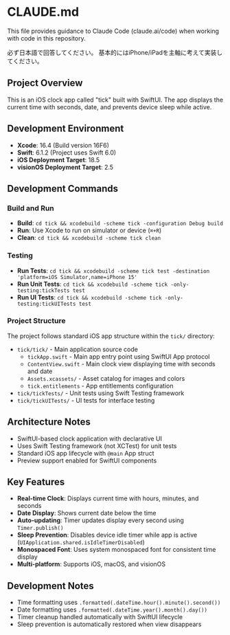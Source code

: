 # CLAUDE.md

This file provides guidance to Claude Code (claude.ai/code) when working with code in this repository.

必ず日本語で回答してください。
基本的にはiPhone/iPadを主軸に考えて実装してください。

## Project Overview
This is an iOS clock app called "tick" built with SwiftUI. The app displays the current time with seconds, date, and prevents device sleep while active.

## Development Environment
- **Xcode**: 16.4 (Build version 16F6)
- **Swift**: 6.1.2 (Project uses Swift 6.0)
- **iOS Deployment Target**: 18.5
- **visionOS Deployment Target**: 2.5

## Development Commands

### Build and Run
- **Build**: `cd tick && xcodebuild -scheme tick -configuration Debug build`
- **Run**: Use Xcode to run on simulator or device (`⌘+R`)
- **Clean**: `cd tick && xcodebuild -scheme tick clean`

### Testing
- **Run Tests**: `cd tick && xcodebuild -scheme tick test -destination 'platform=iOS Simulator,name=iPhone 15'`
- **Run Unit Tests**: `cd tick && xcodebuild -scheme tick -only-testing:tickTests test`
- **Run UI Tests**: `cd tick && xcodebuild -scheme tick -only-testing:tickUITests test`

### Project Structure
The project follows standard iOS app structure within the `tick/` directory:
- `tick/tick/` - Main application source code
  - `tickApp.swift` - Main app entry point using SwiftUI App protocol
  - `ContentView.swift` - Main clock view displaying time with seconds and date
  - `Assets.xcassets/` - Asset catalog for images and colors
  - `tick.entitlements` - App entitlements configuration
- `tick/tickTests/` - Unit tests using Swift Testing framework
- `tick/tickUITests/` - UI tests for interface testing

## Architecture Notes
- SwiftUI-based clock application with declarative UI
- Uses Swift Testing framework (not XCTest) for unit tests
- Standard iOS app lifecycle with `@main` App struct
- Preview support enabled for SwiftUI components

## Key Features
- **Real-time Clock**: Displays current time with hours, minutes, and seconds
- **Date Display**: Shows current date below the time
- **Auto-updating**: Timer updates display every second using `Timer.publish()`
- **Sleep Prevention**: Disables device idle timer while app is active (`UIApplication.shared.isIdleTimerDisabled`)
- **Monospaced Font**: Uses system monospaced font for consistent time display
- **Multi-platform**: Supports iOS, macOS, and visionOS

## Development Notes
- Time formatting uses `.formatted(.dateTime.hour().minute().second())`
- Date formatting uses `.formatted(.dateTime.year().month().day())`
- Timer cleanup handled automatically with SwiftUI lifecycle
- Sleep prevention is automatically restored when view disappears